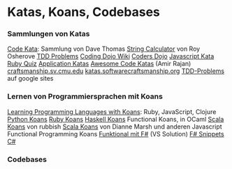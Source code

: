 # Katas, Koans, Codebases

### Sammlungen von Katas
[Code Kata](http://codekata.pragprog.com): Sammlung von Dave Thomas
[String Calculator](http://osherove.com/tdd-kata-1/) von Roy Osherove
[TDD Problems](https://sites.google.com/site/tddproblems/)
[Coding Dojo Wiki](http://codingdojo.org/cgi-bin/wiki.pl?KataCatalogue)
[Coders Dojo](http://content.codersdojo.org/home/)
[Javascript Kata](http://www.javascriptkata.com)
[Ruby Quiz](http://rubyquiz.com)
[Application Katas](http://clean-code-advisors.com/ressourcen/application-katas)
[Awesome Code Katas](http://amirrajan.net/Blog/code-katas/) (Amir Rajan)
[craftsmanship.sv.cmu.edu](http://craftsmanship.sv.cmu.edu/katas)
[katas.softwarecraftsmanship.org](http://katas.softwarecraftsmanship.org)
[TDD-Problems](https://sites.google.com/site/tddproblems/) auf google sites

### Lernen von Programmiersprachen mit Koans
[Learning Programming Languages with Koans](http://sett.ociweb.com/sett/settJan2011.html): Ruby, JavaScript, Clojure
[Python Koans](https://bitbucket.org/gregmalcolm/python_koans/wiki/Home)
[Ruby Koans](http://rubykoans.com)
[Haskell Koans](http://www.haskell.org/haskellwiki/Koans)
Functional Koans, in OCaml
[Scala Koans](https://github.com/rubbish/scala-koans) von rubbish
[Scala Koans](http://www.scalakoans.org) von Dianne Marsh und anderen
Javascript Functional Programming Koans
[Funktional mit F#](https://github.com/ChrisMarinos/FSharpKoans) (VS Solution)
[F# Snippets](http://fssnip.net/bG)
[C#](https://bitbucket.org/srtsolutions/csharpkoans)

### Codebases
